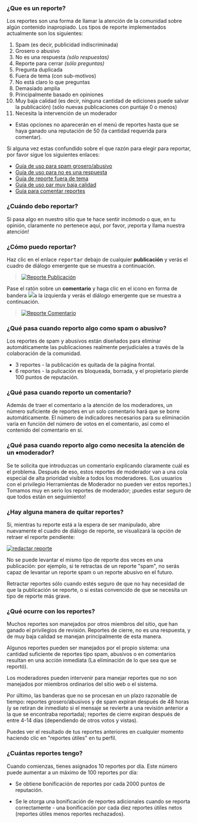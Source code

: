 ### ¿Que es un reporte?

Los reportes son una forma de llamar la atención de la comunidad sobre algún contenido inapropiado. Los tipos de reporte implementados actualmente son los siguientes:

1. Spam (es decir, publicidad indiscriminada)
2. Grosero o abusivo
3. No es una respuesta *(sólo respuestas)*
4. Reporte para cerrar *(sólo preguntas)*
  1. Pregunta duplicada 
  2. Fuera de tema (con sub-motivos) 
  3. No está claro lo que preguntas 
  4. Demasiado amplia 
  5. Principalmente basado en opiniones 
5. Muy baja calidad (es decir, ninguna cantidad de ediciones puede salvar la publicación) (sólo nuevas publicaciones con puntaje 0 o menos)
6. Necesita la intervención de un moderador

* Estas opciones no aparecerán en el menú de reportes hasta que se haya ganado una reputación de 50 (la cantidad requerida para comentar).

Si alguna vez estas confundido sobre el que razón para elegir para reportar, por favor sigue los siguientes enlaces:

* [Guía de uso para spam grosero/abusivo][spam-off-faq]
* [Guía de uso para no es una respuesta][not-ans-faq]
* [Guía de reporte fuera de tema][off-topic-faq]
* [Guía de uso par muy baja calidad][vlq-faq]
* [Guía para comentar reportes][comment-faq]

### ¿Cuándo debo reportar?

Si pasa algo en nuestro sitio que te hace sentir incómodo o que, en tu opinión, claramente no pertenece aquí, por favor, ¡reporta y llama nuestra atención!

### ¿Cómo puedo reportar?

Haz clic en el enlace <kbd>reportar</kbd> debajo de cualquier 
**publicación** y verás el cuadro de diálogo emergente que se muestra a continuación.

> [![Reporte Publicación][1]][1]

Pase el ratón sobre un **comentario** y haga clic en el icono en forma de bandera ![](http://i.stack.imgur.com/Fh47a.png)a la izquierda y verás el diálogo emergente que se muestra a continuación.

> [![Reporte Comentario][2]][2]

### ¿Qué pasa cuando reporto algo como spam o abusivo?

Los reportes de spam y abusivos están diseñados para eliminar automáticamente las publicaciones realmente perjudiciales a través de la colaboración de la comunidad.

* 3 reportes - la publicación es quitada de la página frontal.
* 6 reportes - la pulicación es bloqueada, borrada, y el propietario pierde 100 puntos de reputación.

### ¿Qué pasa cuando reporto un comentario?

Además de traer el comentario a la atención de los moderadores, un número suficiente de reportes en un solo comentario hará que se borre automáticamente. El número de indicadores necesarios para su eliminación varía en función del número de votos en el comentario, así como el contenido del comentario en sí.


### ¿Qué pasa cuando reporto algo como necesita la atención de un ♦moderador?

Se te solicita que introduzcas un comentario explicando claramente cuál es el problema. Después de eso, estos reportes de moderador van a una cola especial de alta prioridad visible a todos los moderadores. (Los usuarios con el privilegio Herramientas de Moderador no pueden ver estos reportes.) Tomamos muy en serio los reportes de moderador; ¡puedes estar seguro de que todos están en seguimiento!

### ¿Hay alguna manera de quitar reportes?
Si, mientras tu reporte está a la espera de ser manipulado, abre nuevamente el cuadro de diálogo de reporte, se visualizará la opción de retraer el reporte pendiente:

[![redactar reporte][3]][3]

No se puede levantar el mismo tipo de reporte dos veces en una publicación: por ejemplo, si te retractas de un reporte "spam", no serás capaz de levantar un reporte spam o un reporte abusivo en el futuro.

Retractar reportes sólo cuando estés seguro de que no hay necesidad de que la publicación se reporte, o si estas convencido de que se necesita un tipo de reporte más grave.

### ¿Qué ocurre con los reportes?

Muchos reportes son manejados por otros miembros del sitio, que han ganado el privilegios de revisión. Reportes de cierre, no es una respuesta, y de muy baja calidad se manejan principalmente de esta manera.

Algunos reportes pueden ser manejados por el propio sistema: una cantidad suficiente de reportes tipo spam,  abusivos o en comentarios resultan en una acción inmediata (La eliminación de lo que sea que se reportó).

Los moderadores pueden intervenir para manejar reportes que no son manejados por miembros ordinarios del sitio web o el sistema.

Por último, las banderas que no se procesan en un plazo razonable de tiempo: reportes grosero/abusivos y de spam expiran después de 48 horas (y se retiran de inmediato si el mensaje se revierte a una revisión anterior a la que se encontraba reportada); reportes de cierre expiran después de entre 4-14 días (dependiendo de otros votos y vistas).

Puedes ver el resultado de tus reportes anteriores en cualquier momento haciendo clic en "reportes útiles" en tu perfil.

### ¿Cuántas reportes tengo?

Cuando comienzas, tienes asignados 10 reportes por día. Este número puede aumentar a un máximo de 100 reportes por día:

- Se obtiene bonificación de reportes por cada 2000 puntos de reputación.
- Se le otorga una bonificación de reportes adicionales cuando se reporta correctamente - una bonificación por cada diez reportes útiles netos (reportes útiles menos reportes rechazados).

  [spam-off-faq]: http://meta.stackexchange.com/a/58035
  [not-ans-faq]: http://meta.stackexchange.com/a/81392
  [off-topic-faq]: http://meta.stackexchange.com/a/169824
  [vlq-faq]: http://meta.stackexchange.com/a/93606
  [comment-faq]: http://meta.stackexchange.com/a/17365
  [flag-q]: http://i.stack.imgur.com/E3yhS.png
  [flag-a]: http://i.stack.imgur.com/L97lQ.png
  [flag-c]: http://i.stack.imgur.com/ExaSU.png
  [mod-tools-priv]: /help/privileges/moderator-tools
  [retract-flag]: http://i.stack.imgur.com/3aoe2.png

[1]: https://i.stack.imgur.com/JxZu0.png
  [2]: https://i.stack.imgur.com/jwqSU.png
  [3]: https://i.stack.imgur.com/N5Dd2.png
